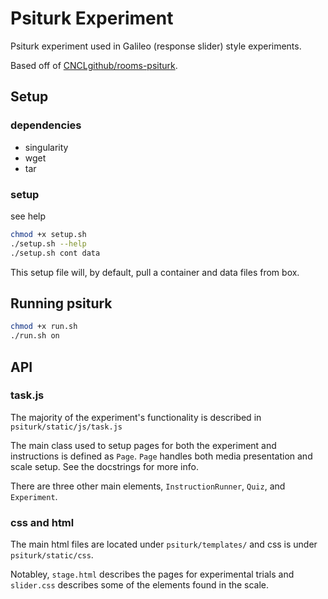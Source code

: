 # Psiturk Experiment

Psiturk experiment used in Galileo (response slider) style experiments.

Based off of [CNCLgithub/rooms-psiturk](https://github.com/CNCLgithub/rooms-psiturk).
## Setup

### dependencies

- singularity
- wget
- tar


### setup

see help

```bash
chmod +x setup.sh
./setup.sh --help
./setup.sh cont data
```

This setup file will, by default, pull a container and data files from box.


## Running psiturk


```bash
chmod +x run.sh
./run.sh on
```


## API

### task.js

The majority of the experiment's functionality is described in `psiturk/static/js/task.js` 

The main class used to setup pages for both the experiment and instructions is defined as `Page`.
`Page` handles both media presentation and scale setup. See the docstrings for more info.

There are three other main elements, `InstructionRunner`, `Quiz`, and `Experiment`. 


### css and html

The main html files are located under `psiturk/templates/` and css is under `psiturk/static/css`.

Notabley, `stage.html` describes the pages for experimental trials and `slider.css` describes some of the elements found in the scale. 


